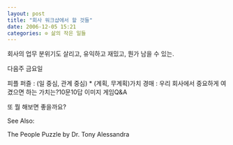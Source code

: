 ```yaml
---
layout: post
title: "회사 워크샵에서 할 것들"
date: 2006-12-05 15:21
categories: ⊙ 삶의 작은 일들
---
```


회사의 업무 분위기도 살리고, 유익하고 재밌고, 뭔가 남을 수 있는.

다음주 금요일



피플 퍼즐 : (일 중심, 관계 중심) * (계획, 무계획)가치 경매 : 우리 회사에서 중요하게 여겼으면 하는 가치는?10문10답 이미지 게임Q&A

또 뭘 해보면 좋을까요?



See Also:

The People Puzzle by Dr. Tony Alessandra
       
